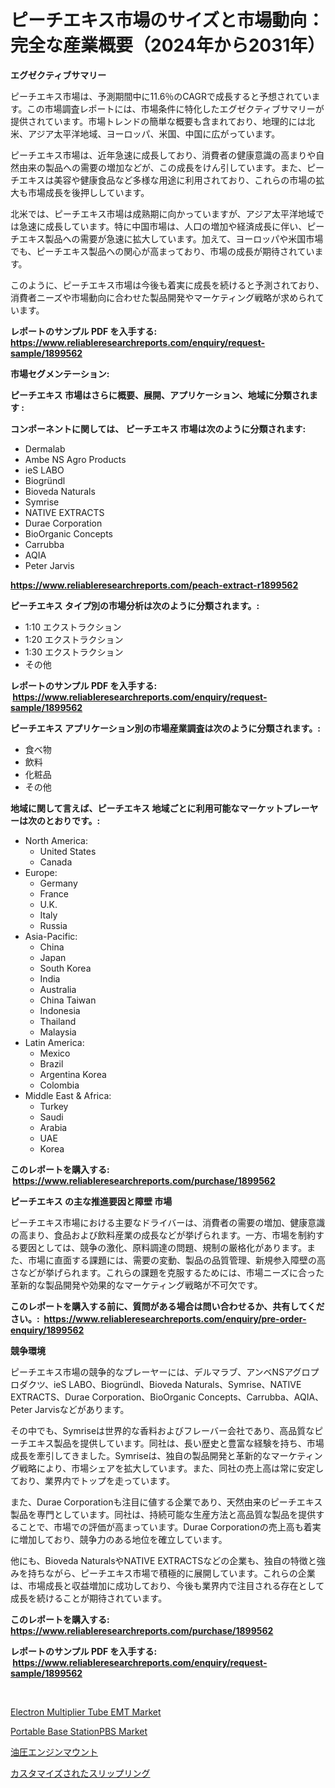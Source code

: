 <p><h1>ピーチエキス市場のサイズと市場動向：完全な産業概要（2024年から2031年）</h1></p><p><strong>エグゼクティブサマリー</strong></p>
<p><p>ピーチエキス市場は、予測期間中に11.6％のCAGRで成長すると予想されています。この市場調査レポートには、市場条件に特化したエグゼクティブサマリーが提供されています。市場トレンドの簡単な概要も含まれており、地理的には北米、アジア太平洋地域、ヨーロッパ、米国、中国に広がっています。</p><p>ピーチエキス市場は、近年急速に成長しており、消費者の健康意識の高まりや自然由来の製品への需要の増加などが、この成長をけん引しています。また、ピーチエキスは美容や健康食品など多様な用途に利用されており、これらの市場の拡大も市場成長を後押ししています。</p><p>北米では、ピーチエキス市場は成熟期に向かっていますが、アジア太平洋地域では急速に成長しています。特に中国市場は、人口の増加や経済成長に伴い、ピーチエキス製品への需要が急速に拡大しています。加えて、ヨーロッパや米国市場でも、ピーチエキス製品への関心が高まっており、市場の成長が期待されています。</p><p>このように、ピーチエキス市場は今後も着実に成長を続けると予測されており、消費者ニーズや市場動向に合わせた製品開発やマーケティング戦略が求められています。</p></p>
<p><strong>レポートのサンプル PDF を入手する: <a href="https://www.reliableresearchreports.com/enquiry/request-sample/1899562">https://www.reliableresearchreports.com/enquiry/request-sample/1899562</a></strong></p>
<p><strong>市場セグメンテーション:</strong></p>
<p><strong> ピーチエキス 市場はさらに概要、展開、アプリケーション、地域に分類されます :</strong></p>
<p><strong>コンポーネントに関しては、 ピーチエキス 市場は次のように分類されます: &nbsp;</strong></p>
<p><ul><li>Dermalab</li><li>Ambe NS Agro Products</li><li>ieS LABO</li><li>Biogründl</li><li>Bioveda Naturals</li><li>Symrise</li><li>NATIVE EXTRACTS</li><li>Durae Corporation</li><li>BioOrganic Concepts</li><li>Carrubba</li><li>AQIA</li><li>Peter Jarvis</li></ul></p>
<p><strong><a href="https://www.reliableresearchreports.com/peach-extract-r1899562">https://www.reliableresearchreports.com/peach-extract-r1899562</a></strong></p>
<p><strong> ピーチエキス タイプ別の市場分析は次のように分類されます。:</strong></p>
<p><ul><li>1:10 エクストラクション</li><li>1:20 エクストラクション</li><li>1:30 エクストラクション</li><li>その他</li></ul></p>
<p><strong>レポートのサンプル PDF を入手する: &nbsp;<a href="https://www.reliableresearchreports.com/enquiry/request-sample/1899562">https://www.reliableresearchreports.com/enquiry/request-sample/1899562</a></strong></p>
<p><strong> ピーチエキス アプリケーション別の市場産業調査は次のように分類されます。:</strong></p>
<p><ul><li>食べ物</li><li>飲料</li><li>化粧品</li><li>その他</li></ul></p>
<p><strong>地域に関して言えば、ピーチエキス 地域ごとに利用可能なマーケットプレーヤーは次のとおりです。:</strong></p>
<p><ul>
    <li>
        North America:
        <ul>
            <li>United States</li>
            <li>Canada</li>
        </ul>
    </li>
    <li>
        Europe:
        <ul>
            <li>Germany</li>
            <li>France</li>
            <li>U.K.</li>
            <li>Italy</li>
            <li>Russia</li>
        </ul>
    </li>
    <li>
        Asia-Pacific:
        <ul>
            <li>China</li>
            <li>Japan</li>
            <li>South Korea</li>
            <li>India</li>
            <li>Australia</li>
            <li>China Taiwan</li>
            <li>Indonesia</li>
            <li>Thailand</li>
            <li>Malaysia</li>
        </ul>
    </li>
    <li>
        Latin America:
        <ul>
            <li>Mexico</li>
            <li>Brazil</li>
            <li>Argentina Korea</li>
            <li>Colombia</li>
        </ul>
    </li>
    <li>
        Middle East & Africa:
        <ul>
            <li>Turkey</li>
            <li>Saudi</li>
            <li>Arabia</li>
            <li>UAE</li>
            <li>Korea</li>
        </ul>
    </li>
    </ul></p>
<p><strong>このレポートを購入する: &nbsp;<a href="https://www.reliableresearchreports.com/purchase/1899562">https://www.reliableresearchreports.com/purchase/1899562</a></strong></p>
<p><strong>ピーチエキス の主な推進要因と障壁 市場</strong></p>
<p><p>ピーチエキス市場における主要なドライバーは、消費者の需要の増加、健康意識の高まり、食品および飲料産業の成長などが挙げられます。一方、市場を制約する要因としては、競争の激化、原料調達の問題、規制の厳格化があります。また、市場に直面する課題には、需要の変動、製品の品質管理、新規参入障壁の高さなどが挙げられます。これらの課題を克服するためには、市場ニーズに合った革新的な製品開発や効果的なマーケティング戦略が不可欠です。</p></p>
<p><strong>このレポートを購入する前に、質問がある場合は問い合わせるか、共有してください。:&nbsp; <a href="https://www.reliableresearchreports.com/enquiry/pre-order-enquiry/1899562">https://www.reliableresearchreports.com/enquiry/pre-order-enquiry/1899562</a></strong></p>
<p><strong>競争環境</strong></p>
<p><p>ピーチエキス市場の競争的なプレーヤーには、デルマラブ、アンベNSアグロプロダクツ、ieS LABO、Biogründl、Bioveda Naturals、Symrise、NATIVE EXTRACTS、Durae Corporation、BioOrganic Concepts、Carrubba、AQIA、Peter Jarvisなどがあります。</p><p>その中でも、Symriseは世界的な香料およびフレーバー会社であり、高品質なピーチエキス製品を提供しています。同社は、長い歴史と豊富な経験を持ち、市場成長を牽引してきました。Symriseは、独自の製品開発と革新的なマーケティング戦略により、市場シェアを拡大しています。また、同社の売上高は常に安定しており、業界内でトップを走っています。</p><p>また、Durae Corporationも注目に値する企業であり、天然由来のピーチエキス製品を専門としています。同社は、持続可能な生産方法と高品質な製品を提供することで、市場での評価が高まっています。Durae Corporationの売上高も着実に増加しており、競争力のある地位を確立しています。</p><p>他にも、Bioveda NaturalsやNATIVE EXTRACTSなどの企業も、独自の特徴と強みを持ちながら、ピーチエキス市場で積極的に展開しています。これらの企業は、市場成長と収益増加に成功しており、今後も業界内で注目される存在として成長を続けることが期待されています。</p></p>
<p><strong>このレポートを購入する: &nbsp; <a href="https://www.reliableresearchreports.com/purchase/1899562">https://www.reliableresearchreports.com/purchase/1899562</a></strong></p>
<p><strong>レポートのサンプル PDF を入手する: &nbsp;<a href="https://www.reliableresearchreports.com/enquiry/request-sample/1899562">https://www.reliableresearchreports.com/enquiry/request-sample/1899562</a></strong><strong></strong></p>
<p>&nbsp;</p>
<p><p><a href="https://github.com/lataunyatinikmelvin59ilbd0dv/Market-Research-Report-List-2/blob/main/electron-multiplier-tube-emt-market.md">Electron Multiplier Tube EMT Market</a></p><p><a href="https://github.com/SheilaBruen2023/Market-Research-Report-List-1/blob/main/portable-base-stationpbs-market.md">Portable Base StationPBS Market</a></p><p><a href="https://github.com/RandallRunte2023/Market-Research-Report-List-1/blob/main/740614273130.md">油圧エンジンマウント</a></p><p><a href="https://github.com/TerrellConn/Market-Research-Report-List-1/blob/main/405321773129.md">カスタマイズされたスリップリング</a></p></p>